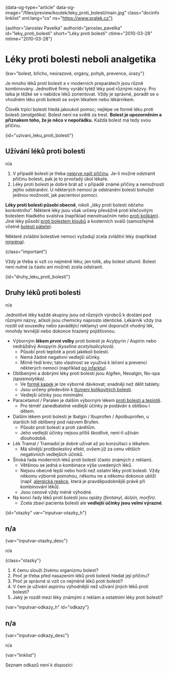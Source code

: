 
{data-og-type="article" data-og-image="/files/preview/koutek/leky\_proti\_bolesti/main.jpg" class="docinfo linklist" xml:lang="cs" ns="https://www.pralek.cz"}

{author="Jaroslav Pavelka" authorid="jaroslav\_pavelka" id="leky\_proti_bolesti" short="Léky proti bolesti" ctime="2010-03-28" mtime="2010-03-28"}

# Léky proti bolesti neboli analgetika

{kw="bolest, břicho, neúrazové, orgány, pohyb, prevence, úrazy"}

Je mnoho léků proti bolesti a v moderních preparátech jsou různě kombinovány. Jednotlivé firmy vyrábí tytéž léky pod různými názvy. Pro laika je těžké se v nabídce léků zorientovat. Vždy je správné, poradit se o vhodném léku proti bolesti se svým lékařem nebo lékárníkem.

Člověk trpící bolestí hledá jakoukoli pomoc; nejlépe ve formě léku proti bolesti _(analgetika)_. Bolest není na světě za trest. **Bolest je upozorněním a příznakem toho, že je něco v nepořádku.** Každá bolest má tedy svou příčinu.

{id="uzivani\_leku\_proti_bolesti"}

## Užívání léků proti bolesti

n/a

  1. V případě bolesti je třeba [nejprve najít příčinu][1]. Je-li možné odstranit příčinu bolesti, pak je to prvořadý úkol lékaře.
  2. Léky proti bolesti je dobré brát až v případě známé příčiny a nemožnosti jejího odstranění. U některých nemocí je odstranění bolesti bohužel jedinou možností, jak pacientovi pomoci.

**Léky proti bolesti působí obecně**, nikoli „léky proti bolesti něčeho konkrétního“. Některé léky jsou však určeny převážně proti křečovitým bolestem hladkého svalstva (například menstruačním nebo [proti kolikám][2]). Jiné léky působí [proti bolestem kloubů][3] a kosterních svalů (samozřejmě včetně [bolesti páteře][4]).

Některé zvláštní bolestivé nemoci vyžadují zcela zvláštní léky (například [migréna][1]).

{class="important"}

Vždy je třeba si vzít co nejméně léku; jen tolik, aby bolest utlumil. Bolest není nutné (a často ani možné) zcela odstranit.

{id="druhy\_leku\_proti_bolesti"}

## Druhy léků proti bolesti

n/a

Jednotlivé léky každé skupiny jsou od různých výrobců k dostání pod různými názvy, ačkoli jsou chemicky naprosto identické. Lékárník vždy (na rozdíl od sousedky nebo zavádějící reklamy) umí doporučit vhodný lék, mnohdy levnější nebo dokonce hrazený pojišťovnou.

  * Výborným **lékem první volby** proti bolesti je Acylpyrin / Aspirin nebo nedráždivý Anopyrin _(kyselina acetylsalicylová)_.
      * Působí proti teplotě a proti jakékoli bolesti.
      * Nemá žádné negativní vedlejší účinky.
      * Mírně ředí krev; tato vlastnost se využívá k léčení a prevenci některých nemocí (například [po infarktu][5]).
  * Oblíbenými a dobrými léky proti bolesti jsou Algifen, Neoalgin, No-spa _(spasmolytika)_.
      * Ve [formě kapek][6] je lze výborně dávkovat; snadněji než dělit tablety.
      * Jsou určeny především k [tlumení kolikovitých bolestí][2].
      * Vedlejší účinky jsou minimální.
  * Paracetamol / Paralen je dalším výborným lékem [proti bolesti a teplotě][7].
      * Pro téměř zanedbatelné vedlejší účinky je podáván s oblibou i dětem.
  * Dalším lékem proti bolesti je Ibalgin / Ibuprofen / Apoibuprofen, u starších lidí oblíbený pod názvem Brufen.
      * Působí proti bolesti a proti zánětům.
      * Jeho vedlejší účinky nejsou příliš škodlivé, není-li užíván dlouhodobě.
  * Lék Tramal / Tramadol je dobré užívat až po konzultaci s lékařem.
      * Má silnější protibolestivý efekt, ovšem již za cenu větších negativních vedlejších účinků.
  * Široká řada moderních léků proti bolesti (často známých z reklam).
      * Většinou se jedná o kombinace výše uvedených léků.
      * Nejsou obecně lepší nebo horší než ostatní léky proti bolesti. Vždy někomu výborně pomohou, někomu ne a někomu dokonce ublíží (např. [alergická reakce][8], která je pravděpodobnější právě při kombinování léků).
      * Jsou cenově vždy méně výhodné.
  * Na konci řady léků proti bolesti jsou opiáty _(fentanyl, dolzin, morfin)_.
      * Zcela zbaví pacienta bolestí ale **vedlejší účinky jsou velmi výrazné**.

{id="otazky" var="inputvar-otazky_h"}

## n/a

{var="inputvar-otazky_desc"}

n/a

{class="otazky"}

  1. K čemu slouží živému organizmu bolest?
  2. Proč je třeba před nasazením léků proti bolesti hledat její příčinu?
  3. Proč je správné si vzít co nejméně léků proti bolesti?
  4. V čem je užívání aspirinu výhodnější než užívání jiných léků proti bolesti?
  5. Jaký je rozdíl mezi léky známými z reklam a ostatními léky proti bolesti?

{var="inputvar-odkazy_h" id="odkazy"}

## n/a

{var="inputvar-odkazy_desc"}

n/a

{var="linklist"}

Seznam odkazů není k dispozici

 [1]: bolest_hlavy_migrena
 [2]: mocove_kameny
 [3]: artroza
 [4]: bolesti_v_zadech_houser
 [5]: srdecni_infarkt
 [6]: lekove_formy
 [7]: teplota
 [8]: imunita

